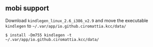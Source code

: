 ## mobi support
Download `kindlegen_linux_2.6_i386_v2.9` and move the executable `kindlegen` to `~/.var/app/io.github.ciromattia.kcc/data/`  
```
$ install -Dm755 kindlegen -t ~/.var/app/io.github.ciromattia.kcc/data/
```
